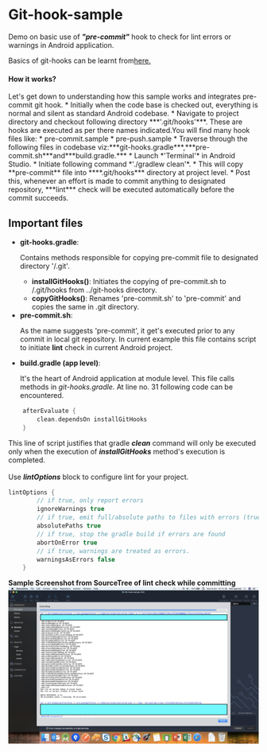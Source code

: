 # Git-hook-sample
Demo on basic use of ***"pre-commit"*** hook to check for lint errors or warnings in Android application.

Basics of git-hooks can be learnt from[here.](https://githooks.com/)

<h4>How it works?</h4>
Let's get down to understanding how this sample works and integrates pre-commit git hook.
* Initially when the code base is checked out, everything is normal and silent as standard Android codebase.
* Navigate to project directory and checkout following directory ***'.git/hooks'***. These are hooks are executed as per there names indicated.You will find many hook files like:
    * pre-commit.sample
    * pre-push.sample
* Traverse through the following files in codebase viz:***git-hooks.gradle***,***pre-commit.sh***and***build.gradle.***
* Launch *'Terminal'* in Android Studio.
* Initiate following command *'./gradlew clean'*.
* This will copy **pre-commit** file into ****.git/hooks*** directory at project level.
* Post this, whenever an effort is made to commit anything to designated repository, ***lint*** check will be executed automatically before the commit succeeds.

<h2>Important files</h2>

*   **git-hooks.gradle**: <p>Contains methods responsible for copying pre-commit file to designated directory '/.git'. 
    *   **installGitHooks()**: Initiates the copying of pre-commit.sh to /.git/hooks from ../git-hooks directory.
    *   **copyGitHooks()**: Renames 'pre-commit.sh' to 'pre-commit' and copies the same in .git directory.
*   **pre-commit.sh**:<p>As the name suggests 'pre-commit', it get's executed prior to any commit in local git repository.
    In current example this file contains script to initiate **lint** check in current Android project. 
*   **build.gradle (app level)**:<p>It's the heart of Android application at module level. This file calls methods in *git-hooks.gradle.* 
At line no. 31 following code can be encountered.
```groovy
    afterEvaluate { 
        clean.dependsOn installGitHooks
    }
```
This line of script justifies that gradle ***clean*** command will only be executed only when the execution of ***installGitHooks*** method's execution is completed.
<br><br>Use ***lintOptions*** block to configure lint for your project.
```groovy
lintOptions {
        // if true, only report errors
        ignoreWarnings true
        // if true, emit full/absolute paths to files with errors (true by default)
        absolutePaths true
        // if true, stop the gradle build if errors are found
        abortOnError true
        // if true, warnings are treated as errors.
        warningsAsErrors false
    }
```

**Sample Screenshot from SourceTree of lint check while committing**
![Sample Screenshot](/source_tree_new.png)

